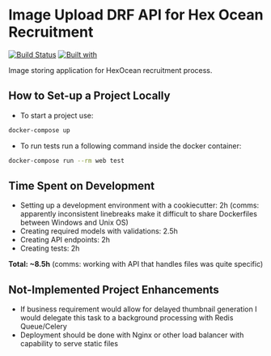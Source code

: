 # Image Upload DRF API for Hex Ocean Recruitment

[![Build Status](https://travis-ci.org/sunnyfloyd/hexocean_image_upload.svg?branch=master)](https://travis-ci.org/sunnyfloyd/hexocean_image_upload)
[![Built with](https://img.shields.io/badge/Built_with-Cookiecutter_Django_Rest-F7B633.svg)](https://github.com/agconti/cookiecutter-django-rest)

Image storing application for HexOcean recruitment process.
 

## How to Set-up a Project Locally

- To start a project use:
```bash
docker-compose up
```

- To run tests run a following command inside the docker container:

```bash
docker-compose run --rm web test
```

## Time Spent on Development

- Setting up a development environment with a cookiecutter: 2h (comms: apparently inconsistent linebreaks make it difficult to share Dockerfiles between Windows and Unix OS)
- Creating required models with validations: 2.5h
- Creating API endpoints: 2h
- Creating tests: 2h

**Total: ~8.5h** (comms: working with API that handles files was quite specific)

## Not-Implemented Project Enhancements

- If business requirement would allow for delayed thumbnail generation I would delegate this task to a background processing with Redis Queue/Celery
- Deployment should be done with Nginx or other load balancer with capability to serve static files
